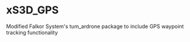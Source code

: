 # xS3D_GPS
Modified Falkor System's tum_ardrone package to include GPS waypoint tracking functionality
